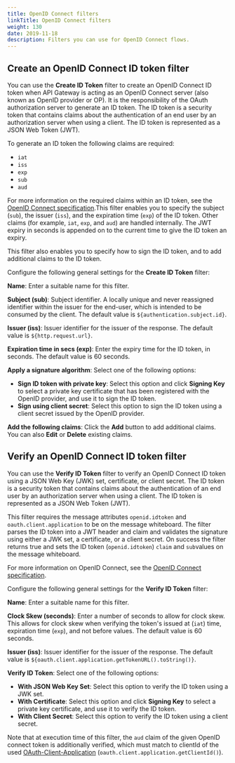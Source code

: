 ```yaml
---
title: OpenID Connect filters
linkTitle: OpenID Connect filters
weight: 130
date: 2019-11-18
description: Filters you can use for OpenID Connect flows.
---
```


## Create an OpenID Connect ID token filter

You can use the **Create ID Token** filter to create an OpenID Connect ID token when API Gateway is acting as an OpenID Connect server (also known as OpenID provider or OP). It is the responsibility of the OAuth authorization server to generate an ID token. The ID token is a security token that contains claims about the authentication of an end user by an authorization server when using a client. The ID token is represented as a JSON Web Token (JWT).

To generate an ID token the following claims are required:

* `iat`
* `iss`
* `exp`
* `sub`
* `aud`

For more information on the required claims within an ID token, see the [OpenID Connect specification](http://openid.net/specs/openid-connect-core-1_0.html).This filter enables you to specify the subject (`sub`), the issuer (`iss`), and the expiration time (`exp`) of the ID token. Other claims (for example, `iat`, `exp`, and `aud`) are handled internally. The JWT expiry in seconds is appended on to the current time to give the ID token an expiry.

This filter also enables you to specify how to sign the ID token, and to add additional claims to the ID token.

Configure the following general settings for the **Create ID Token** filter:

**Name**:
Enter a suitable name for this filter.

**Subject (sub)**:
Subject identifier. A locally unique and never reassigned identifier within the issuer for the end-user, which is intended to be consumed by the client. The default value is `${authentication.subject.id}`.

**Issuer (iss)**:
Issuer identifier for the issuer of the response. The default value is `${http.request.url}`.

**Expiration time in secs (exp)**:
Enter the expiry time for the ID token, in seconds. The default value is 60 seconds.

**Apply a signature algorithm**:
Select one of the following options:

* **Sign ID token with private key**:
    Select this option and click **Signing Key**
    to select a private key certificate that has been registered with the OpenID provider, and use it to sign the ID token.
* **Sign using client secret**:
    Select this option to sign the ID token using a client secret issued by the OpenID provider.

**Add the following claims**:
Click the **Add** button to add additional claims. You can also **Edit** or **Delete** existing claims.

## Verify an OpenID Connect ID token filter

You can use the **Verify ID Token** filter to verify an OpenID Connect ID token using a JSON Web Key (JWK) set, certificate, or client secret. The ID token is a security token that contains claims about the authentication of an end user by an authorization server when using a client. The ID token is represented as a JSON Web Token (JWT).

This filter requires the message attributes `openid.idtoken` and `oauth.client.application` to be on the message whiteboard. The filter parses the ID token into a JWT header and claim and validates the signature using either a JWK set, a certificate, or a client secret. On success the filter returns true and sets the ID token (`openid.idtoken`) `claim` and `sub`values on the message whiteboard.

For more information on OpenID Connect, see the [OpenID Connect specification](http://openid.net/specs/openid-connect-core-1_0.html).

Configure the following general settings for the **Verify ID Token** filter:

**Name**:
Enter a suitable name for this filter.

**Clock Skew (seconds)**:
Enter a number of seconds to allow for clock skew. This allows for clock skew when verifying the token's issued at (`iat`) time, expiration time (`exp`), and not before values. The default value is 60 seconds.

**Issuer (iss)**:
Issuer identifier for the issuer of the response. The default value is `${oauth.client.application.getTokenURL().toString()}`.

**Verify ID Token**:
Select one of the following options:

* **With JSON Web Key Set**:
    Select this option to verify the ID token using a JWK set.
* **With Certificate**:
    Select this option and click **Signing Key** to select a private key certificate, and use it to verify the ID token.
* **With Client Secret**:
    Select this option to verify the ID token using a client secret.

Note that at execution time of this filter, the `aud` claim of the given OpenID connect token is additionally verified, which must match to clientId of the used [OAuth-Client-Application](/docs/apim_policydev/apigw_oauth/gw_oauth_client) (`oauth.client.application.getClientId()`).
